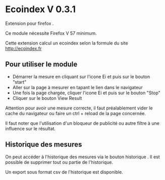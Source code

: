 # Ecoindex V 0.3.1

Extension pour firefox . 

Ce module nécessite Firefox V 57 minimum.

Cette extension calcul un ecoindex selon la formule du site http://ecoindex.fr

## Pour utiliser le module

- Démarrer la mesure en cliquant sur l'icone Ei et puis sur le bouton "start"
- Aller sur la page à mesurer en tapant le lien dans le navigateur
- Une fois la page chargée, cliquer l'icone Ei et puis sur le bouton "Stop"
- Cliquer sur le bouton View Result 

Attention pour avoir une mesure correcte, il faut préalablement vider le cache du navigateur ou faire un ctrl + reload de la page concernée.

Il faut noter que l'utilisation d'un bloqueur de publicité ou autre filtre à une influence sur le résultat.

## Historique des mesures

On peut accéder à l'historique des mesures via le bouton historique . Il est possible de supprimer tout ou partie de l'historique. 

Un export sous format csv de l'historique est disponible.








